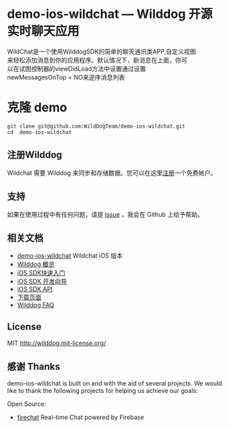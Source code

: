 # demo-ios-wildchat — Wilddog 开源实时聊天应用
WildChat是一个使用WilddogSDK的简单的聊天通讯类APP,自定义视图  
来轻松添加消息到你的应用程序。默认情况下，新消息在上面，你可  
以在试图控制器的viewDidLoad方法中设置通过设置  
newMessagesOnTop = NO来逆序消息列表

# 克隆 demo
```
git clone git@github.com:WildDogTeam/demo-ios-wildchat.git
cd  demo-ios-wildchat
```

## 注册Wilddog

Wildchat 需要 Wilddog 来同步和存储数据。您可以在这里[注册](https://www.wilddog.com/my-account/signup)一个免费帐户。


## 支持
如果在使用过程中有任何问题，请提 [issue](https://github.com/WildDogTeam/demo-js-wildchat/issues) ，我会在 Github 上给予帮助。

## 相关文档

* [demo-ios-wildchat](https://github.com/WildDogTeam/demo-ios-wildchat) Wildchat iOS 版本
* [Wilddog 概览](https://z.wilddog.com/overview/guide)
* [iOS SDK快速入门](https://z.wilddog.com/ios/quickstart)
* [iOS SDK 开发向导](https://z.wilddog.com/ios/guide/1)
* [iOS SDK API](https://z.wilddog.com/ios/api)
* [下载页面](https://www.wilddog.com/download/)
* [Wilddog FAQ](https://z.wilddog.com/faq/qa)


## License
MIT
http://wilddog.mit-license.org/

## 感谢 Thanks

demo-ios-wildchat is built on and with the aid of several  projects. We would like to thank the following projects for helping us achieve our goals:

Open Source:

* [firechat](https://github.com/firebase/firechat-ios) Real-time Chat powered by Firebase
